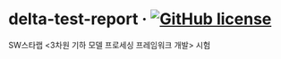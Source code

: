 # delta-test-report &middot; [![GitHub license](https://img.shields.io/github/license/kaist-gclab/delta-test-report)](https://github.com/kaist-gclab/delta-test-report/blob/master/LICENSE)

SW스타랩 <3차원 기하 모델 프로세싱 프레임워크 개발> 시험
